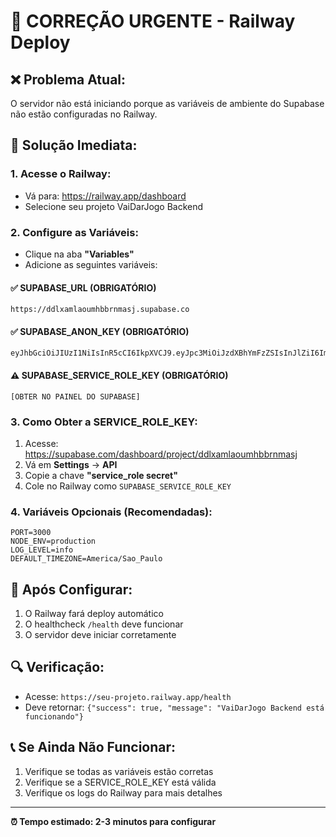 # 🚨 CORREÇÃO URGENTE - Railway Deploy

## ❌ **Problema Atual:**
O servidor não está iniciando porque as variáveis de ambiente do Supabase não estão configuradas no Railway.

## 🔧 **Solução Imediata:**

### **1. Acesse o Railway:**
- Vá para: https://railway.app/dashboard
- Selecione seu projeto VaiDarJogo Backend

### **2. Configure as Variáveis:**
- Clique na aba **"Variables"**
- Adicione as seguintes variáveis:

#### **✅ SUPABASE_URL (OBRIGATÓRIO)**
```
https://ddlxamlaoumhbbrnmasj.supabase.co
```

#### **✅ SUPABASE_ANON_KEY (OBRIGATÓRIO)**
```
eyJhbGciOiJIUzI1NiIsInR5cCI6IkpXVCJ9.eyJpc3MiOiJzdXBhYmFzZSIsInJlZiI6ImRkbHhhbWxhb3VtaGJicm5tYXNqIiwicm9sZSI6ImFub24iLCJpYXQiOjE3NTY5NDAwMzcsImV4cCI6MjA3MjUxNjAzN30.VrTmCTDl0zkzP1GQ8YHAqFLbtCUlaYIp7v_4rUHbSMo
```

#### **⚠️ SUPABASE_SERVICE_ROLE_KEY (OBRIGATÓRIO)**
```
[OBTER NO PAINEL DO SUPABASE]
```

### **3. Como Obter a SERVICE_ROLE_KEY:**
1. Acesse: https://supabase.com/dashboard/project/ddlxamlaoumhbbrnmasj
2. Vá em **Settings** → **API**
3. Copie a chave **"service_role secret"**
4. Cole no Railway como `SUPABASE_SERVICE_ROLE_KEY`

### **4. Variáveis Opcionais (Recomendadas):**
```
PORT=3000
NODE_ENV=production
LOG_LEVEL=info
DEFAULT_TIMEZONE=America/Sao_Paulo
```

## 🚀 **Após Configurar:**
1. O Railway fará deploy automático
2. O healthcheck `/health` deve funcionar
3. O servidor deve iniciar corretamente

## 🔍 **Verificação:**
- Acesse: `https://seu-projeto.railway.app/health`
- Deve retornar: `{"success": true, "message": "VaiDarJogo Backend está funcionando"}`

## 📞 **Se Ainda Não Funcionar:**
1. Verifique se todas as variáveis estão corretas
2. Verifique se a SERVICE_ROLE_KEY está válida
3. Verifique os logs do Railway para mais detalhes

---
**⏰ Tempo estimado: 2-3 minutos para configurar**

